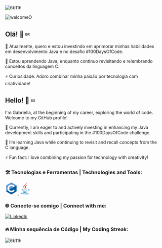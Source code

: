<p align="left">
  <img src="https://komarev.com/ghpvc/?username=6b11h&label=Profile%20views&color=0e75b6&style=flat" alt="6b11h" />
</p>

![welcomeO](https://github.com/user-attachments/assets/fa965163-c407-4ab8-874e-ba6905b292d6)

## Olá! 👋 <sup><sub><b><span style="font-size: 10px; font-family: Arial, sans-serif;">BR</span></b></sub></sup>

🔭 Atualmente, quero e estou investindo em aprimorar minhas habilidades em desenvolvimento Java e no desafio #100DaysOfCode.

🌱 Estou aprendendo Java, enquanto continuo revisitando e relembrando conceitos da linguagem C.

⚡ Curiosidade: Adoro combinar minha paixão por tecnologia com criatividade!

## Hello! 👋 <sup><sub><b><span style="font-size: 10px; font-family: Arial, sans-serif;">US</span></b></sub></sup>

I'm Gabriella, at the beginning of my career, exploring the world of code. Welcome to my GitHub profile!

🔭 Currently, I am eager to and actively investing in enhancing my Java development skills and participating in the #100DaysOfCode challenge.

🌱 I’m learning Java while continuing to revisit and recall concepts from the C language.

⚡ Fun fact: I love combining my passion for technology with creativity!

### 🛠️ Tecnologias e Ferramentas | Technologies and Tools:

<p align="left">
  <a href="https://www.cprogramming.com/" target="_blank" rel="noreferrer">
    <img src="https://raw.githubusercontent.com/devicons/devicon/master/icons/c/c-original.svg" alt="c" width="40" height="40"/>
  </a>
  <a href="https://www.java.com" target="_blank" rel="noreferrer">
    <img src="https://raw.githubusercontent.com/devicons/devicon/master/icons/java/java-original.svg" alt="java" width="40" height="40"/>
  </a>
</p>

### 🌐 Conecte-se comigo | Connect with me:

[![LinkedIn](https://img.shields.io/badge/LinkedIn-blue?style=for-the-badge&logo=linkedin)](https://www.linkedin.com/in/gabriella-t-9b000b236/)

### 🔥 Minha sequência de Código | My Coding Streak:

<p>
  <img align="center" src="https://github-readme-streak-stats.herokuapp.com/?user=6b11h&" alt="6b11h" />
</p>
